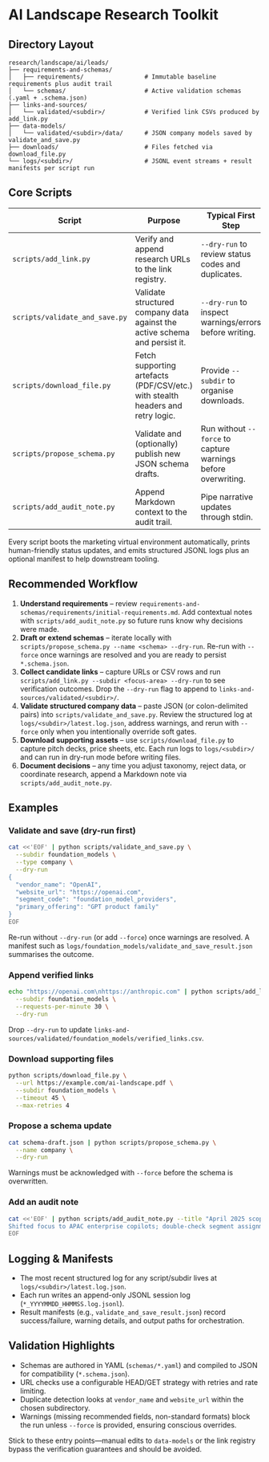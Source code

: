 # AI Landscape Research Toolkit

## Directory Layout
```
research/landscape/ai/leads/
├── requirements-and-schemas/
│   ├── requirements/                 # Immutable baseline requirements plus audit trail
│   └── schemas/                      # Active validation schemas (.yaml + .schema.json)
├── links-and-sources/
│   └── validated/<subdir>/           # Verified link CSVs produced by add_link.py
├── data-models/
│   └── validated/<subdir>/data/      # JSON company models saved by validate_and_save.py
├── downloads/                        # Files fetched via download_file.py
└── logs/<subdir>/                    # JSONL event streams + result manifests per script run
```

## Core Scripts
| Script | Purpose | Typical First Step |
| --- | --- | --- |
| `scripts/add_link.py` | Verify and append research URLs to the link registry. | `--dry-run` to review status codes and duplicates. |
| `scripts/validate_and_save.py` | Validate structured company data against the active schema and persist it. | `--dry-run` to inspect warnings/errors before writing. |
| `scripts/download_file.py` | Fetch supporting artefacts (PDF/CSV/etc.) with stealth headers and retry logic. | Provide `--subdir` to organise downloads. |
| `scripts/propose_schema.py` | Validate and (optionally) publish new JSON schema drafts. | Run without `--force` to capture warnings before overwriting. |
| `scripts/add_audit_note.py` | Append Markdown context to the audit trail. | Pipe narrative updates through stdin. |

Every script boots the marketing virtual environment automatically, prints human-friendly status updates, and emits structured JSONL logs plus an optional manifest to help downstream tooling.

## Recommended Workflow

1. **Understand requirements** – review `requirements-and-schemas/requirements/initial-requirements.md`. Add contextual notes with `scripts/add_audit_note.py` so future runs know why decisions were made.
2. **Draft or extend schemas** – iterate locally with `scripts/propose_schema.py --name <schema> --dry-run`. Re-run with `--force` once warnings are resolved and you are ready to persist `*.schema.json`.
3. **Collect candidate links** – capture URLs or CSV rows and run `scripts/add_link.py --subdir <focus-area> --dry-run` to see verification outcomes. Drop the `--dry-run` flag to append to `links-and-sources/validated/<subdir>/`.
4. **Validate structured company data** – paste JSON (or colon-delimited pairs) into `scripts/validate_and_save.py`. Review the structured log at `logs/<subdir>/latest.log.json`, address warnings, and rerun with `--force` only when you intentionally override soft gates.
5. **Download supporting assets** – use `scripts/download_file.py` to capture pitch decks, price sheets, etc. Each run logs to `logs/<subdir>/` and can run in dry-run mode before writing files.
6. **Document decisions** – any time you adjust taxonomy, reject data, or coordinate research, append a Markdown note via `scripts/add_audit_note.py`.

## Examples

### Validate and save (dry-run first)
```bash
cat <<'EOF' | python scripts/validate_and_save.py \
  --subdir foundation_models \
  --type company \
  --dry-run
{
  "vendor_name": "OpenAI",
  "website_url": "https://openai.com",
  "segment_code": "foundation_model_providers",
  "primary_offering": "GPT product family"
}
EOF
```
Re-run without `--dry-run` (or add `--force`) once warnings are resolved. A manifest such as `logs/foundation_models/validate_and_save_result.json` summarises the outcome.

### Append verified links
```bash
echo "https://openai.com\nhttps://anthropic.com" | python scripts/add_link.py \
  --subdir foundation_models \
  --requests-per-minute 30 \
  --dry-run
```
Drop `--dry-run` to update `links-and-sources/validated/foundation_models/verified_links.csv`.

### Download supporting files
```bash
python scripts/download_file.py \
  --url https://example.com/ai-landscape.pdf \
  --subdir foundation_models \
  --timeout 45 \
  --max-retries 4
```

### Propose a schema update
```bash
cat schema-draft.json | python scripts/propose_schema.py \
  --name company \
  --dry-run
```
Warnings must be acknowledged with `--force` before the schema is overwritten.

### Add an audit note
```bash
cat <<'EOF' | python scripts/add_audit_note.py --title "April 2025 scope tweak"
Shifted focus to APAC enterprise copilots; double-check segment assignments.
EOF
```

## Logging & Manifests
- The most recent structured log for any script/subdir lives at `logs/<subdir>/latest.log.json`.
- Each run writes an append-only JSONL session log (`*_YYYYMMDD_HHMMSS.log.jsonl`).
- Result manifests (e.g., `validate_and_save_result.json`) record success/failure, warning details, and output paths for orchestration.

## Validation Highlights
- Schemas are authored in YAML (`schemas/*.yaml`) and compiled to JSON for compatibility (`*.schema.json`).
- URL checks use a configurable HEAD/GET strategy with retries and rate limiting.
- Duplicate detection looks at `vendor_name` and `website_url` within the chosen subdirectory.
- Warnings (missing recommended fields, non-standard formats) block the run unless `--force` is provided, ensuring conscious overrides.

Stick to these entry points—manual edits to `data-models` or the link registry bypass the verification guarantees and should be avoided.
